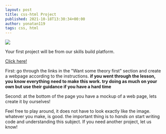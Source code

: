 ```yaml
---
layout: post
title: css-html Project
published: 2021-10-18T13:30:34+00:00
author: yonatan119
tags: css, html
---
```


<img valign="middle" src="https://bundles.yourlearning.ibm.com/skills/ngo/assets/PZVPGKQQMYGZ128B/css2-layout-to-integrate.png">

Your first project will be from our skills build platform.

[Click here!](https://bundles.yourlearning.ibm.com/skills/ngo/#RKEMERVPMPMY1DGX/EKVDPYPKGMKV155G)

First:
go through the links in the "Want some theory first" section and create a webpage according to the instructions.
**if you went through the lesson, you know everything need to make this work. try doing as much on your own but use their guidance if you have a hard time**

Second:
at the bottom of the page you have a mockup of a web page, lets create it by ourselves!

Feel free to play around, it does not have to look exactly like the image.
whatever you make, is good.
the important thing is to *hands on* start writing code and understanding this subject.
If you need another project, let us know!